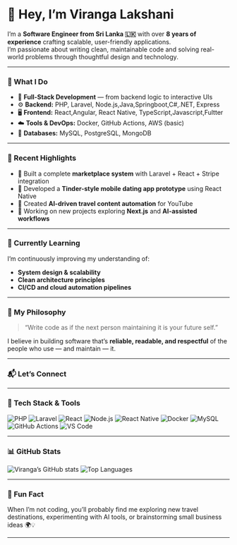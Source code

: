 # 👋 Hey, I’m Viranga Lakshani

I’m a **Software Engineer from Sri Lanka 🇱🇰** with over **8 years of experience** crafting scalable, user-friendly applications.  
I’m passionate about writing clean, maintainable code and solving real-world problems through thoughtful design and technology.

---

### 💼 What I Do
- 🧱 **Full-Stack Development** — from backend logic to interactive UIs  
- ⚙️ **Backend:** PHP, Laravel, Node.js,Java,Springboot,C#,.NET, Express  
- 🖥️ **Frontend:** React,Angular, React Native, TypeScript,Javascript,Fultter 
- ☁️ **Tools & DevOps:** Docker, GitHub Actions, AWS (basic)  
- 🧩 **Databases:** MySQL, PostgreSQL, MongoDB  

---

### 🚀 Recent Highlights
- 🛒 Built a complete **marketplace system** with Laravel + React + Stripe integration  
- 📱 Developed a **Tinder-style mobile dating app prototype** using React Native  
- 🧠 Created **AI-driven travel content automation** for YouTube  
- 🔧 Working on new projects exploring **Next.js** and **AI-assisted workflows**

---

### 🌱 Currently Learning
I’m continuously improving my understanding of:
- **System design & scalability**  
- **Clean architecture principles**  
- **CI/CD and cloud automation pipelines**

---

### 🧡 My Philosophy
> “Write code as if the next person maintaining it is your future self.”

I believe in building software that’s **reliable, readable, and respectful** of the people who use — and maintain — it.

---

### 📬 Let’s Connect


---

### 🧰 Tech Stack & Tools
![PHP](https://img.shields.io/badge/PHP-777BB4?logo=php&logoColor=white)
![Laravel](https://img.shields.io/badge/Laravel-FF2D20?logo=laravel&logoColor=white)
![React](https://img.shields.io/badge/React-20232A?logo=react&logoColor=61DAFB)
![Node.js](https://img.shields.io/badge/Node.js-339933?logo=node.js&logoColor=white)
![React Native](https://img.shields.io/badge/React%20Native-20232A?logo=react&logoColor=61DAFB)
![Docker](https://img.shields.io/badge/Docker-2496ED?logo=docker&logoColor=white)
![MySQL](https://img.shields.io/badge/MySQL-4479A1?logo=mysql&logoColor=white)
![GitHub Actions](https://img.shields.io/badge/GitHub%20Actions-2088FF?logo=github-actions&logoColor=white)
![VS Code](https://img.shields.io/badge/VS%20Code-0078D7?logo=visual-studio-code&logoColor=white)

---

### 📊 GitHub Stats
![Viranga’s GitHub stats](https://github-readme-stats.vercel.app/api?username=viranga-Lakshani&show_icons=true&theme=radical)
![Top Languages](https://github-readme-stats.vercel.app/api/top-langs/?username=viranga-Lakshani&layout=compact&theme=radical)

---

### 🏁 Fun Fact
When I’m not coding, you’ll probably find me exploring new travel destinations, experimenting with AI tools, or brainstorming small business ideas 🌍💡

---


